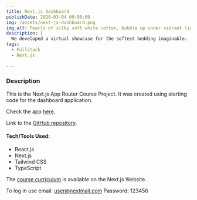 ```yaml
---
title: Next.js Dashboard
publishDate: 2020-03-04 00:00:00
img: /assets/next-js-dashboard.png
img_alt: Pearls of silky soft white cotton, bubble up under vibrant lighting
description: |
  We developed a virtual showcase for the softest bedding imaginable.
tags:
  - Fullstack
  - Next.js
  
---
```


### Description

This is the Next.js App Router Course Project. It was created using  starting code for the dashboard application.

Check the app [here](https://nextjs-dashboard-git-master-mariphys-projects.vercel.app/).

Link to the [GitHub repository](https://github.com/Mariphy/nextjs-dashboard).

#### Tech/Tools Used:
- React.js
- Next.js
- Tailwind CSS
- TypeScript

The [course curriculum](https://nextjs.org/learn) is available on the Next.js Website.

To log in use email: user@nextmail.com
Password: 123456